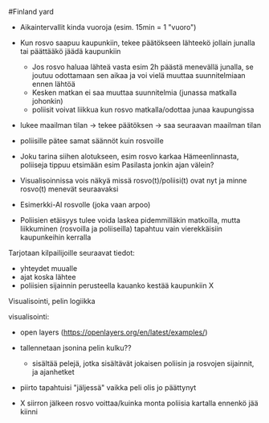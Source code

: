 #Finland yard

- Aikaintervallit kinda vuoroja (esim. 15min = 1 "vuoro")
- Kun rosvo saapuu kaupunkiin, tekee päätökseen lähteekö jollain junalla tai päättääkö jäädä kaupunkiin
	- Jos rosvo haluaa lähteä vasta esim 2h päästä menevällä junalla, se joutuu odottamaan sen aikaa ja voi vielä muuttaa suunnitelmiaan ennen lähtöä
	- Kesken matkan ei saa muuttaa suunnitelmia (junassa matkalla johonkin)
	- poliisit voivat liikkua kun rosvo matkalla/odottaa junaa kaupungissa

- lukee maailman tilan -> tekee päätöksen -> saa seuraavan maailman tilan
- poliisille pätee samat säännöt kuin rosvoille

- Joku tarina siihen alotukseen, esim rosvo karkaa Hämeenlinnasta, poliiseja tippuu etsimään esim Pasilasta jonkin ajan välein?

- Visualisoinnissa vois näkyä missä rosvo(t)/poliisi(t) ovat nyt ja minne rosvo(t) menevät seuraavaksi

- Esimerkki-AI rosvolle (joka vaan arpoo)

- Poliisien etäisyys tulee voida laskea pidemmilläkin matkoilla, mutta liikkuminen (rosvoilla ja poliiseilla) tapahtuu vain vierekkäisiin kaupunkeihin kerralla

Tarjotaan kilpailijoille seuraavat tiedot:
- yhteydet muualle
- ajat koska lähtee
- poliisien sijainnin perusteella kauanko kestää kaupunkiin X

Visualisointi, pelin logiikka

visualisointi:
- open layers (https://openlayers.org/en/latest/examples/)

- tallennetaan jsonina pelin kulku??
	- sisältää pelejä, jotka sisältävät jokaisen poliisin ja rosvojen sijainnit, ja ajanhetket 
- piirto tapahtuisi "jäljessä" vaikka peli olis jo päättynyt

- X siirron jälkeen rosvo voittaa/kuinka monta poliisia kartalla ennenkö jää kiinni


